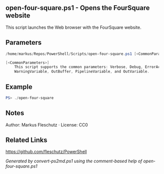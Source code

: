## open-four-square.ps1 - Opens the FourSquare website

This script launches the Web browser with the FourSquare website.

## Parameters
```powershell
/home/markus/Repos/PowerShell/Scripts/open-four-square.ps1 [<CommonParameters>]

[<CommonParameters>]
    This script supports the common parameters: Verbose, Debug, ErrorAction, ErrorVariable, WarningAction, 
    WarningVariable, OutBuffer, PipelineVariable, and OutVariable.
```

## Example
```powershell
PS> ./open-four-square

```

## Notes
Author: Markus Fleschutz · License: CC0

## Related Links
https://github.com/fleschutz/PowerShell

*Generated by convert-ps2md.ps1 using the comment-based help of open-four-square.ps1*
